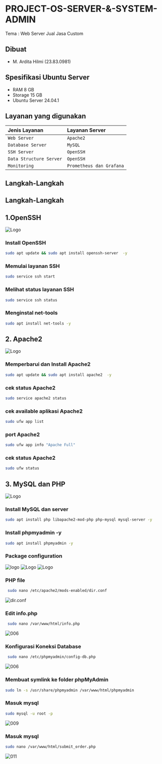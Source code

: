 
# PROJECT-OS-SERVER-&-SYSTEM-ADMIN
Tema : Web Server Jual Jasa Custom

## Dibuat
- M. Ardita Hilmi (23.83.0981)

## Spesifikasi Ubuntu Server
- RAM 8 GB
- Storage 15 GB
- Ubuntu Server 24.04.1

## Layanan yang digunakan
| Jenis Layanan           | Layanan Server              |
| :--------               | :-------                 |
| `Web Server`            | `Apache2`                |
| `Database Server`       | `MySQL`                  |
| `SSH Server`            | `OpenSSH`                |
| `Data Structure Server` | `OpenSSH`                |
| `Monitoring`            | `Prometheus dan Grafana` |

## Langkah-Langkah
## Langkah-Langkah
## 1.OpenSSH
 ![Logo](ssh.jpg)

### Install OpenSSH
```bash
sudo apt update && sudo apt install openssh-server  -y
```
### Memulai layanan SSH
```bash
sudo service ssh start
```
### Melihat status layanan SSH
```bash
sudo service ssh status
```
### Menginstal net-tools
```bash
sudo apt install net-tools -y
```

## 2. Apache2
 ![Logo](apache2.jpg)

### Memperbarui dan Install Apache2
```bash
sudo apt update && sudo apt install apache2  -y
```
### cek status Apache2
```bash
sudo service apache2 status
```
### cek available aplikasi Apache2
```bash
sudo ufw app list
```
### port Apache2
```bash
sudo ufw app info "Apache Full"
```
### cek status Apache2
```bash
sudo ufw status
```

## 3. MySQL dan PHP
 ![Logo](duo.png)

### Install MySQL dan server
```bash
sudo apt install php libapache2-mod-php php-mysql mysql-server -y 
```
### Install phpmyadmin -y
```bash
sudo apt install phpmyadmin -y
```
### Package configuration
 ![logo](002.png)
 ![Logo](003.png)
 ![Logo](004.png)

### PHP file
```bash
 sudo nano /etc/apache2/mods-enabled/dir.conf
```
![dir.conf](2.jpg)

### Edit info.php
```bash
 sudo nano /var/www/html/info.php
```
![006](4.png)

### Konfigurasi Koneksi Database
```bash
 sudo nano /etc/phpmyadmin/config-db.php
```
![006](006.png)

### Membuat symlink ke folder phpMyAdmin
```bash
sudo ln -s /usr/share/phpmyadmin /var/www/html/phpmyadmin
```

### Masuk mysql
```bash
sudo mysql -u root -p
```
![009](009.png)

### Masuk mysql
```bash
sudo nano /var/www/html/submit_order.php
```
![011](011.png)

